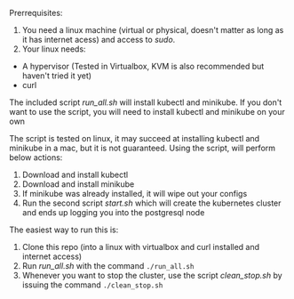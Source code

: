  Prerrequisites:

1. You need a linux machine (virtual or physical, doesn't matter as long as it has internet acess) and access to *sudo*.
2. Your linux needs:
  * A hypervisor (Tested in Virtualbox, KVM is also recommended but haven't tried it yet)
  * curl

 
The included script _run_all.sh_ will install kubectl and minikube. 
If you don't want to use the script, you will need to install kubectl and minikube on your own

The script is tested on linux, it may succeed at installing kubectl and minikube in a mac, but it is not guaranteed.
Using the script, will perform below actions:
 1. Download and install kubectl
 2. Download and install minikube
 3. If minikube was already installed, it will wipe out your configs
 4. Run the second script _start.sh_ which will create the kubernetes cluster and ends up logging you into the postgresql node

The easiest way to run this is:
 1. Clone this repo (into a linux with virtualbox and curl installed and internet access)
 2. Run _run_all.sh_ with the command `./run_all.sh`
 3. Whenever you want to stop the cluster, use the script _clean_stop.sh_ by issuing the command `./clean_stop.sh`
